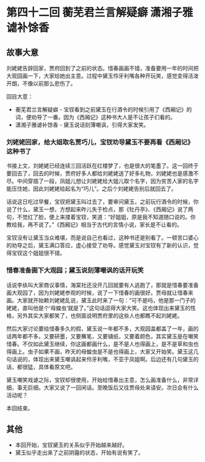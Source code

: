# 第四十二回 蘅芜君兰言解疑癖 潇湘子雅谑补馀香

## 故事大意

刘姥姥告辞回家，贾府回到了之前的状态。惜春画画不错，准备要用一年的时间把大观园画一下，大家给她出主意。过程中黛玉伶牙利嘴各种开玩笑，感觉变得活泼开朗，不像以前那么悲伤了。

回目大意：

* 蘅芜君兰言解疑癖 - 宝钗看到之前黛玉在行酒令的时候引用了《西厢记》的词，便劝导了一番。因为《西厢记》这种书大人是不让孩子们看的。
* 潇湘子雅谑补馀香 - 黛玉说话刻薄嘲讽，引得大家发笑。

### 刘姥姥回家，给大姐取名贾巧儿，宝钗劝导黛玉不要再看《西厢记》这种书了

书接上文，刘姥姥已经连续三回活跃在红楼梦了，也是很大的笔墨了。这一回终于要回去了，回去的时候，贾府好多人都给刘姥姥送了好多礼物，刘姥姥也是感激不尽。中间穿插了一段，凤姐儿想让刘姥姥给大姐儿取个名字，因为贫苦人家的名字能压住她，因此刘姥姥给起名为“巧儿”。之后个刘姥姥告别后就回去了。

话说这日吃过早餐，宝钗把黛玉叫过去了，要审问黛玉，之前玩行酒令的时候，你说了什么，黛玉一想，方想起来昨儿失于检点，那《牡丹亭》、《西厢记》说了两句，不觉红了脸，便上来搂着宝钗，笑道：“好姐姐，原是我不知道随口说的。你教给我，再不说了。”《西厢记》相当于古代的言情小说，家长是不让看的。

宝钗没有让黛玉当众难堪，而是说自己也看过，这种书还是别看了。一顿苦口婆心的劝导之后，黛玉满口答应，虚心接受了劝导。感觉黛玉对宝钗有了新的认识，觉得宝钗这个姐姐很不错。

### 惜春准备画下大观园；黛玉说刻薄嘲讽的话开玩笑

话说李纨叫大家商议事情，海棠社还没开几回就要有人逃跑了，那就是惜春要准备画大观园了，因为刘姥姥参观的时候，说了一下惜春的画很好。贾母就让惜春来画。大家就开始赖刘姥姥乱说，黛玉此时来了一句：“可不是吗，他是那一门子的姥姥，直叫他是个‘母蝗虫’就是了。”这句话逗得大家大笑。这也体现出来黛玉的性格，另外其实大家都笑了，也侧面说明贾府里的这些人也都瞧不起刘姥姥。

然后大家讨论要给惜春多久的假，黛玉说一年都不多，大观园盖都盖了一年，画的话两年都不多。又要研墨，又要蘸笔，又要铺纸，又要着颜色，其实黛玉是在嘲笑惜春。不仅如此黛玉继续，你这画都画什么，是不是人也得画上，是不是草和虫也得画上。虫子如果不画，昨天的母蝗虫是不是也得画上，大家又开始笑。黛玉这几句话说的，体现出来黛玉嘲讽起来伶牙利嘴，不亚于凤姐啊。后边还有几句黛玉的话，都很猛，具体看原文吧。


黛玉嘲笑戏谑之际，宝钗却很使用，开始给惜春出主意，怎么画准备什么，非常详细，事无巨细。大家又说了一回闲话。至晚饭后又往贾母处来请安。次日会有什么活动呢？ 

本回结束。

## 其他

* 本回开始，宝钗黛玉的关系似乎开始越来越好。
* 黛玉似乎走出来了之前阴霾的状态，开始有说有笑了。
